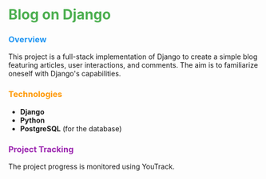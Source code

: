 # <span style="color:#4CAF50">Blog on Django</span>

### <span style="color:#2196F3">Overview</span>
This project is a full-stack implementation of Django to create a simple blog featuring articles, user interactions, and comments. The aim is to familiarize oneself with Django's capabilities.

### <span style="color:#FF9800">Technologies</span>
- **Django**
- **Python**
- **PostgreSQL** (for the database)
  
### <span style="color:#9C27B0">Project Tracking</span>
The project progress is monitored using YouTrack.
